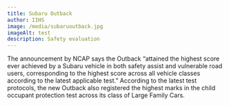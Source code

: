 ```yaml
---
title: Subaru Outback
author: IIHS
image: /media/subaruoutback.jpg
imageAlt: test
description: Safety evaluation
---
```


The announcement by NCAP says the Outback “attained the highest
score ever achieved by a Subaru vehicle in both safety assist and
vulnerable road users, corresponding to the highest score across
all vehicle classes according to the latest applicable test.”
According to the latest test protocols, the new Outback also
registered the highest marks in the child occupant protection
test across its class of Large Family Cars.
